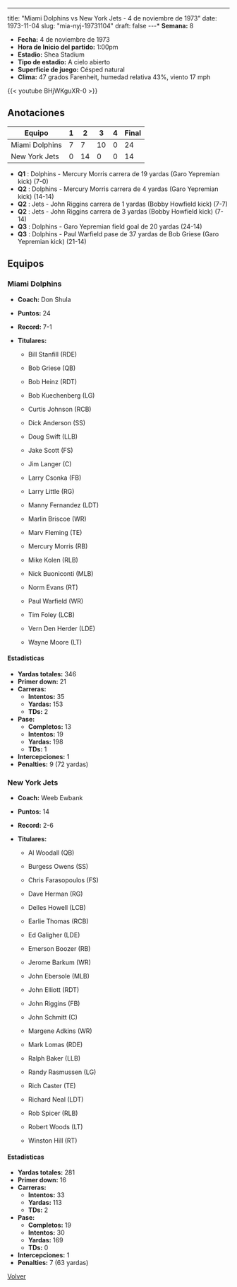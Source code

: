 ---
title: "Miami Dolphins vs New York Jets - 4 de noviembre de 1973"
date: 1973-11-04
slug: "mia-nyj-19731104"
draft: false
---* **Semana:** 8
* **Fecha:** 4 de noviembre de 1973
* **Hora de Inicio del partido:** 1:00pm
* **Estadio:** Shea Stadium
* **Tipo de estadio:** A cielo abierto
* **Superficie de juego:** Césped natural
* **Clima:** 47 grados Farenheit, humedad relativa 43%, viento 17 mph

{{< youtube BHjWKguXR-0 >}}


## Anotaciones
| Equipo | 1 | 2 | 3 | 4 | Final |
|--------|---|---|---|---|-------|
| Miami Dolphins  | 7 | 7 | 10 | 0  | 24 |
| New York Jets  | 0 | 14 | 0 | 0  | 14 |
* **Q1** : Dolphins - Mercury Morris carrera de 19 yardas (Garo Yepremian kick) (7-0)
* **Q2** : Dolphins - Mercury Morris carrera de 4 yardas (Garo Yepremian kick) (14-14)
* **Q2** : Jets - John Riggins carrera de 1 yardas (Bobby Howfield kick) (7-7)
* **Q2** : Jets - John Riggins carrera de 3 yardas (Bobby Howfield kick) (7-14)
* **Q3** : Dolphins - Garo Yepremian field goal de 20 yardas (24-14)
* **Q3** : Dolphins - Paul Warfield pase de 37 yardas de Bob Griese (Garo Yepremian kick) (21-14)


## Equipos


### Miami Dolphins
* **Coach:** Don Shula
* **Puntos:** 24
* **Record:** 7-1
* **Titulares:** 

  * Bill Stanfill (RDE) 

  * Bob Griese (QB) 

  * Bob Heinz (RDT) 

  * Bob Kuechenberg (LG) 

  * Curtis Johnson (RCB) 

  * Dick Anderson (SS) 

  * Doug Swift (LLB) 

  * Jake Scott (FS) 

  * Jim Langer (C) 

  * Larry Csonka (FB) 

  * Larry Little (RG) 

  * Manny Fernandez (LDT) 

  * Marlin Briscoe (WR) 

  * Marv Fleming (TE) 

  * Mercury Morris (RB) 

  * Mike Kolen (RLB) 

  * Nick Buoniconti (MLB) 

  * Norm Evans (RT) 

  * Paul Warfield (WR) 

  * Tim Foley (LCB) 

  * Vern Den Herder (LDE) 

  * Wayne Moore (LT) 

#### Estadísticas
* **Yardas totales:** 346
* **Primer down:** 21
* **Carreras:**
  * **Intentos:** 35
  * **Yardas:** 153
  * **TDs:** 2
* **Pase:**
  * **Completos:** 13
  * **Intentos:** 19
  * **Yardas:** 198
  * **TDs:** 1
* **Intercepciones:** 1
* **Penalties:** 9 (72 yardas)

### New York Jets
* **Coach:** Weeb Ewbank
* **Puntos:** 14
* **Record:** 2-6
* **Titulares:** 

  * Al Woodall (QB) 

  * Burgess Owens (SS) 

  * Chris Farasopoulos (FS) 

  * Dave Herman (RG) 

  * Delles Howell (LCB) 

  * Earlie Thomas (RCB) 

  * Ed Galigher (LDE) 

  * Emerson Boozer (RB) 

  * Jerome Barkum (WR) 

  * John Ebersole (MLB) 

  * John Elliott (RDT) 

  * John Riggins (FB) 

  * John Schmitt (C) 

  * Margene Adkins (WR) 

  * Mark Lomas (RDE) 

  * Ralph Baker (LLB) 

  * Randy Rasmussen (LG) 

  * Rich Caster (TE) 

  * Richard Neal (LDT) 

  * Rob Spicer (RLB) 

  * Robert Woods (LT) 

  * Winston Hill (RT) 

#### Estadísticas
* **Yardas totales:** 281
* **Primer down:** 16
* **Carreras:**
  * **Intentos:** 33
  * **Yardas:** 113
  * **TDs:** 2
* **Pase:**
  * **Completos:** 19
  * **Intentos:** 30
  * **Yardas:** 169
  * **TDs:** 0
* **Intercepciones:** 1
* **Penalties:** 7 (63 yardas)


[Volver](/historia/1973)
